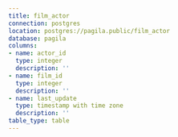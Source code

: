 ```yaml
---
title: film_actor
connection: postgres
location: postgres://pagila.public/film_actor
database: pagila
columns:
- name: actor_id
  type: integer
  description: ''
- name: film_id
  type: integer
  description: ''
- name: last_update
  type: timestamp with time zone
  description: ''
table_type: table
---
```



